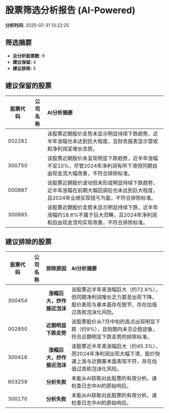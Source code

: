 # 股票筛选分析报告 (AI-Powered)

**分析时间:** 2025-07-31 13:22:25

## 筛选摘要

- **总分析股票数:** 9
- **建议保留:** 4
- **建议排除:** 5

## 建议保留的股票

| 股票代码 | 公司名称 | AI分析摘要 |
|:---:|:---:|:---|
| 002281 |  | 该股票近期股价走势未显示明显持续下跌趋势，近半年涨幅也未达到巨大程度，且财务报表显示营收和净利润呈增长态势。 |
| 300750 |  | 该股票近期股价未呈现明显下跌趋势，近半年涨幅不足10%，尽管2024年净利润有所下滑但同期自由现金流大幅改善，不符合排除标准。 |
| 000887 |  | 该股票近期股价波动但未形成明显持续下跌趋势，近半年涨幅在前期大幅回调后也未达到巨大程度，且2024年业绩实现扭亏为盈，不符合排除标准。 |
| 300685 |  | 该股票近期股价走势未显示明显持续下跌，近半年涨幅约18.6%不属于巨大范畴，且2024年净利润和自由现金流均实现改善，不符合排除标准。 |

## 建议排除的股票

| 股票代码 | 公司名称 | 排除原因 | AI分析摘要 |
|:---:|:---:|:---:|:---|
| 300454 |  | **涨幅巨大，炒作接近泡沫** | 该股票近半年来涨幅巨大（约72.6%），但同期净利润增长乏力甚至出现下降，股价表现与基本面存在脱节，存在估值过高和泡沫化风险。 |
| 002850 |  | **近期明显下跌走势** | 该股票股价从7月中旬的高点出现明显下跌（约9%），且短期内未见企稳迹象，符合近期明显下跌走势的排除标准。 |
| 300416 |  | **涨幅巨大，炒作接近泡沫** | 该股票近半年来涨幅巨大（约45.3%），而2024年净利润出现大幅下滑，股价快速上涨与近期基本面表现不符，存在估值过高和泡沫化风险。 |
| 603259 |  | **分析失败** | 未能从AI获取对此股票的有效分析。请检查日志中AI的原始响应。 |
| 300170 |  | **分析失败** | 未能从AI获取对此股票的有效分析。请检查日志中AI的原始响应。 |
